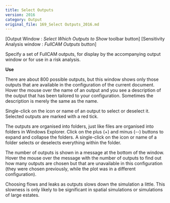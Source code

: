 ```yaml
---
title: Select Outputs
version: 2016
category: Output
original_file: 169_Select Outputs_2016.md
---
```


[Output Window : *Select Which Outputs to
Show* toolbar button]
[Sensitivity Analysis window :
*FullCAM Outputs* button]

Specify a set of FullCAM outputs, for display by the accompanying output
window or for use in a risk analysis.

**Use**

There are about 800 possible outputs, but this window shows only those
outputs that are available in the configuration of the current document.
Hover the mouse over the name of an output and you see a description of
the output that has been tailored to your configuration. Sometimes the
description is merely the same as the name.

Single-click on the icon or name of an output to select or deselect it.
Selected outputs are marked with a red tick.

The outputs are organised into folders, just like files are organised
into folders in Windows Explorer. Click on the plus (+) and minus (--)
buttons to expand and collapse the folders. A single-click on the icon
or name of a folder selects or deselects everything within the folder.

The number of outputs is shown in a message at the bottom of the window.
Hover the mouse over the message with the number of outputs to find out
how many outputs are chosen but that are unavailable in this
configuration (they were chosen previously, while the plot was in a
different configuration).

Choosing flows and leaks as outputs slows down the simulation a little.
This slowness is only likely to be significant in spatial simulations or
simulations of large estates.